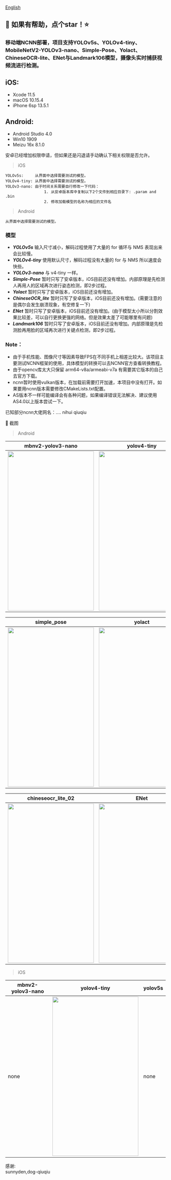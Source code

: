 [English](https://github.com/WZTENG/YOLOv5_NCNN/blob/master/README.md)

## :rocket: 如果有帮助，点个star！:star: ##

### 移动端NCNN部署，项目支持YOLOv5s、YOLOv4-tiny、MobileNetV2-YOLOv3-nano、Simple-Pose、Yolact、ChineseOCR-lite、ENet与Landmark106模型，摄像头实时捕获视频流进行检测。

## iOS:
- Xcode 11.5
- macOS 10.15.4
- iPhone 6sp 13.5.1

## Android:
- Android Studio 4.0
- Win10 1909
- Meizu 16x 8.1.0

安卓已经增加权限申请，但如果还是闪退请手动确认下相关权限是否允许。

> iOS
```code
YOLOv5s:     从界面中选择需要测试的模型。
YOLOv4-tiny: 从界面中选择需要测试的模型。
YOLOv3-nano: 由于时间关系需要自行修改一下代码：
                 1. 从安卓版本库中复制以下2个文件到相应目录下: .param and .bin
                 2. 修改加载模型的名称为相应的文件名
```
> Android
```
从界面中选择需要测试的模型。
```
### 模型
* ***YOLOv5s*** 输入尺寸减小，解码过程使用了大量的 for 循环与 NMS 表现出来会比较慢。
* ***YOLOv4-tiny*** 使用默认尺寸，解码过程没有大量的 for 与 NMS 所以速度会快些。
* ***YOLOv3-nano*** 与 v4-tiny 一样。
* ***Simple-Pose*** 暂时只写了安卓版本，iOS目前还没有增加。内部原理是先检测人再用人的区域再次进行姿态检测，即2步过程。
* ***Yolact*** 暂时只写了安卓版本，iOS目前还没有增加。
* ***ChineseOCR_lite*** 暂时只写了安卓版本，iOS目前还没有增加。(需要注意的是偶尔会发生崩溃现象，有空修复一下)
* ***ENet*** 暂时只写了安卓版本，iOS目前还没有增加。(由于模型太小所以分割效果比较差，可以自行更换更强的网络。但是效果太差了可能哪里有问题)
* ***Landmark106*** 暂时只写了安卓版本，iOS目前还没有增加。内部原理是先检测脸再用脸的区域再次进行关键点检测，即2步过程。

### Note：
* 由于手机性能、图像尺寸等因素导致FPS在不同手机上相差比较大。该项目主要测试NCNN框架的使用，具体模型的转换可以去NCNN官方查看转换教程。<br/>
* 由于opencv库太大只保留 arm64-v8a/armeabi-v7a 有需要其它版本的自己去官方下载。
* ncnn暂时使用vulkan版本，在加载前需要打开加速，本项目中没有打开。如果要用ncnn版本需要修改CMakeLists.txt配置。
* AS版本不一样可能编译会有各种问题，如果编译错误无法解决、建议使用AS4.0以上版本尝试一下。

已知部分ncnn大佬网名：.... nihui qiuqiu

:art: 截图<br/>

> Android

| mbnv2-yolov3-nano | yolov4-tiny | yolov5s |
|-------------------|-------------|---------|
|<img width="270" height="500" src="https://github.com/WZTENG/YOLOv5_NCNN/blob/master/Screenshots/Android_Meizu16x_mobilenetv2_yolov3_nano.jpg"/>|<img width="270" height="500" src="https://github.com/WZTENG/YOLOv5_NCNN/blob/master/Screenshots/Android_Meizu16x_yolov4_tiny.jpg"/>|<img width="270" height="500" src="https://github.com/WZTENG/YOLOv5_NCNN/blob/master/Screenshots/Android_Meizu16x_yolov5s.jpg"/>|

| simple_pose | yolact | chineseocr_lite_01 |
|-------------------|-------------|---------|
|<img width="270" height="500" src="https://github.com/WZTENG/YOLOv5_NCNN/blob/master/Screenshots/Android_Meizu16x_simple_pose.jpg"/>|<img width="270" height="500" src="https://github.com/WZTENG/YOLOv5_NCNN/blob/master/Screenshots/Android_Meizu16x_yolact.jpg"/>|<img width="270" height="500" src="https://github.com/WZTENG/YOLOv5_NCNN/blob/master/Screenshots/Android_meizu16x_chineseocr_lite_01.jpg"/>|

| chineseocr_lite_02 | ENet | yoloface500k-landmark106 |
|-------------------|-------------|---------|
|<img width="270" height="500" src="https://github.com/WZTENG/YOLOv5_NCNN/blob/master/Screenshots/Android_meizu16x_chineseocr_lite_02.jpg"/>|<img width="270" height="500" src="https://github.com/WZTENG/YOLOv5_NCNN/blob/master/Screenshots/Android_Meizu16x_ENet.jpg"/>|<img width="270" height="500" src="https://github.com/WZTENG/YOLOv5_NCNN/blob/master/Screenshots/Android_Meizu16x_yoloface500k-landmark106.jpg"/>|

> iOS

|  mbnv2-yolov3-nano | yolov4-tiny | yolov5s |
|-------------------|-------------|---------|
| none |<img width="270" height="500" src="https://github.com/WZTENG/YOLOv5_NCNN/blob/master/Screenshots/iOS_iPhone6sp_yolov4_tiny.jpg"/>| none |


感谢:<br/>
sunnyden,dog-qiuqiu
